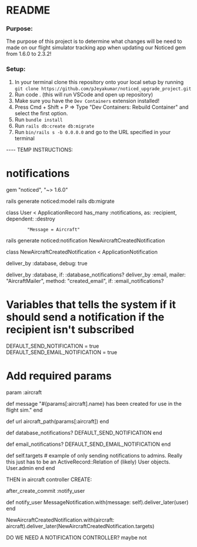 # README
### Purpose: 
The purpose of this project is to determine what changes will be need to made on our flight simulator tracking app when updating our Noticed gem from 1.6.0 to 2.3.2!

### Setup:
1. In your terminal clone this repository onto your local setup by running `git clone https://github.com/pJeyakumar/noticed_upgrade_project.git`
2. Run code . (this will run VSCode and open up repository)
3. Make sure you have the `Dev Containers` extension installed!
4. Press Cmd + Shift + P => Type "Dev Containers: Rebuild Container" and select the first option.
5. Run `bundle install`
6. Run `rails db:create db:migrate`
7. Run `bin/rails s -b 0.0.0.0` and go to the URL specified in your terminal







---- TEMP INSTRUCTIONS:


# notifications
gem "noticed", "~> 1.6.0"



rails generate noticed:model
rails db:migrate


class User < ApplicationRecord
  has_many :notifications, as: :recipient, dependent: :destroy



            "Message = Aircraft"

rails generate noticed:notification NewAircraftCreatedNotification






class NewAircraftCreatedNotification < ApplicationNotification

 deliver_by :database, debug: true


  deliver_by :database, if: :database_notifications?
  deliver_by :email, mailer: "AircraftMailer", method: "created_email", if: :email_notifications?

  # Variables that tells the system if it should send a notification if the recipient isn't subscribed
  DEFAULT_SEND_NOTIFICATION = true
  DEFAULT_SEND_EMAIL_NOTIFICATION = true

  # Add required params
  param :aircraft

  def message
    "#{params[:aircraft].name} has been created for use in the flight sim."
  end

  def url
    aircraft_path(params[:aircraft])
  end

  def database_notifications?
    DEFAULT_SEND_NOTIFICATION
  end

  def email_notifications?
    DEFAULT_SEND_EMAIL_NOTIFICATION
  end

  def self.targets
    # example of only sending notifications to admins. Really this just has to be an ActiveRecord::Relation of (likely) User objects.
    User.admin
  end
end


THEN in aircraft controller CREATE:


  after_create_commit :notify_user

  def notify_user
    MessageNotification.with(message: self).deliver_later(user)
  end


NewAircraftCreatedNotification.with(aircraft: aircraft).deliver_later(NewAircraftCreatedNotification.targets)


DO WE NEED A NOTIFICATION CONTROLLER? maybe not




